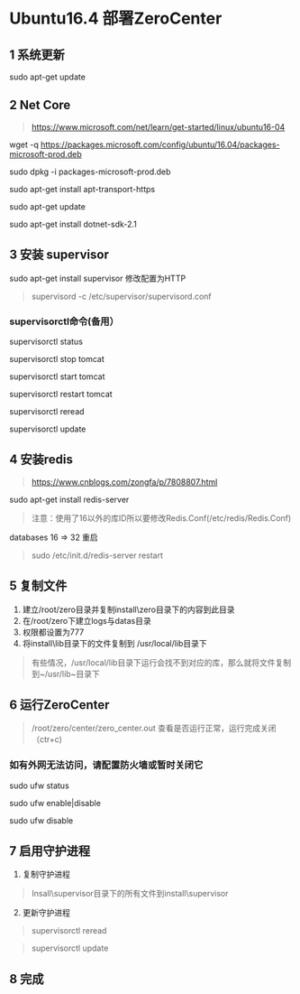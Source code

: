 # Ubuntu16.4 部署ZeroCenter

## 1 系统更新

sudo apt-get update

## 2 Net Core
> https://www.microsoft.com/net/learn/get-started/linux/ubuntu16-04

wget -q https://packages.microsoft.com/config/ubuntu/16.04/packages-microsoft-prod.deb

sudo dpkg -i packages-microsoft-prod.deb

sudo apt-get install apt-transport-https

sudo apt-get update

sudo apt-get install dotnet-sdk-2.1

## 3 安装 supervisor

sudo apt-get install supervisor
修改配置为HTTP
> supervisord -c /etc/supervisor/supervisord.conf
### supervisorctl命令(备用）
supervisorctl status

supervisorctl stop tomcat

supervisorctl start tomcat

supervisorctl restart tomcat

supervisorctl reread

supervisorctl update


## 4 安装redis
> https://www.cnblogs.com/zongfa/p/7808807.html

sudo apt-get install redis-server

> 注意：使用了16以外的库ID所以要修改Redis.Conf(/etc/redis/Redis.Conf) 

databases 16 => 32
重启
> sudo /etc/init.d/redis-server restart 


## 5 复制文件
1. 建立/root/zero目录并复制install\zero目录下的内容到此目录
2. 在/root/zero下建立logs与datas目录
2. 权限都设置为777
3. 将install\lib目录下的文件复制到 /usr/local/lib目录下
> 有些情况，/usr/local/lib目录下运行会找不到对应的库，那么就将文件复制到~/usr/lib~目录下
## 6 运行ZeroCenter
> /root/zero/center/zero_center.out
查看是否运行正常，运行完成关闭（ctr+c)

### 如有外网无法访问，请配置防火墙或暂时关闭它
sudo ufw status

sudo ufw enable|disable

sudo ufw disable

## 7 启用守护进程
1. 复制守护进程
> Insall\supervisor目录下的所有文件到install\supervisor

2. 更新守护进程

> supervisorctl reread

> supervisorctl update


## 8 完成



